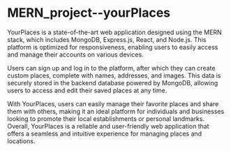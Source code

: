 # MERN_project--yourPlaces

YourPlaces is a state-of-the-art web application designed using the MERN stack, which includes MongoDB, Express.js, React, and Node.js. This platform is optimized for responsiveness, enabling users to easily access and manage their accounts on various devices.

Users can sign up and log in to the platform, after which they can create custom places, complete with names, addresses, and images. This data is securely stored in the backend database powered by MongoDB, allowing users to access and edit their saved places at any time.

With YourPlaces, users can easily manage their favorite places and share them with others, making it an ideal platform for individuals and businesses looking to promote their local establishments or personal landmarks. Overall, YourPlaces is a reliable and user-friendly web application that offers a seamless and intuitive experience for managing places and locations.

